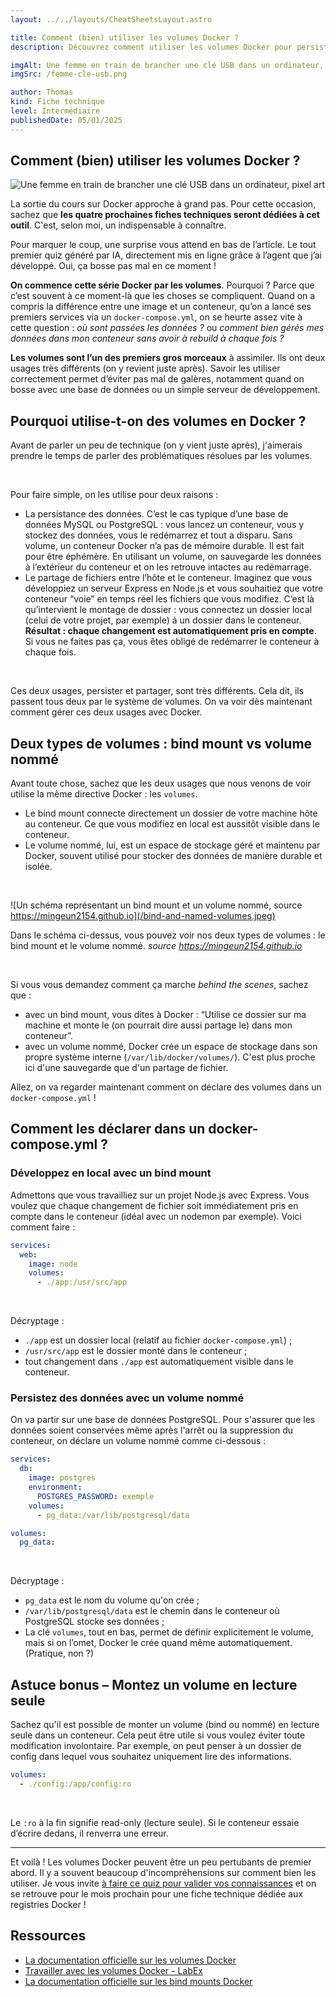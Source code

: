 ```yaml
---
layout: ../../layouts/CheatSheetsLayout.astro

title: Comment (bien) utiliser les volumes Docker ?
description: Découvrez comment utiliser les volumes Docker pour persister vos données ou partager des fichiers entre votre machine et vos conteneurs.

imgAlt: Une femme en train de brancher une clé USB dans un ordinateur, pixel art
imgSrc: /femme-cle-usb.png

author: Thomas
kind: Fiche technique
level: Intermédiaire
publishedDate: 05/01/2025
---
```


<article>

# Comment (bien) utiliser les volumes Docker ?

<!-- <small>Temps de lecture estimé : 5 minutes</small> -->

![Une femme en train de brancher une clé USB dans un ordinateur, pixel art](/femme-cle-usb.png)

La sortie du cours sur Docker approche à grand pas. Pour cette occasion, sachez que **les quatre prochaines fiches techniques seront dédiées à cet outil**. C'est, selon moi, un indispensable à connaître.

Pour marquer le coup, une surprise vous attend en bas de l’article. Le tout premier quiz généré par IA, directement mis en ligne grâce à l’agent que j’ai développé. Oui, ça bosse pas mal en ce moment !

**On commence cette série Docker par les volumes**. Pourquoi ? Parce que c’est souvent à ce moment-là que les choses se compliquent. Quand on a compris la différence entre une image et un conteneur, qu’on a lancé ses premiers services via un `docker-compose.yml`,  on se heurte assez vite à cette question : _où sont passées les données ?_ ou _comment bien gérés mes données dans mon conteneur sans avoir à rebuild à chaque fois ?_

**Les volumes sont l’un des premiers gros morceaux** à assimiler. Ils ont deux usages très différents (on y revient juste après). Savoir les utiliser correctement permet d’éviter pas mal de galères, notamment quand on bosse avec une base de données ou un simple serveur de développement.

## Pourquoi utilise-t-on des volumes en Docker ?

Avant de parler un peu de technique (on y vient juste après), j'aimerais prendre le temps de parler des problématiques résolues par les volumes.

<br>

Pour faire simple, on les utilise pour deux raisons :

- La persistance des données. C’est le cas typique d’une base de données MySQL ou PostgreSQL : vous lancez un conteneur, vous y stockez des données, vous le redémarrez et tout a disparu. Sans volume, un conteneur Docker n’a pas de mémoire durable. Il est fait pour être éphémère. En utilisant un volume, on sauvegarde les données à l’extérieur du conteneur et on les retrouve intactes au redémarrage.
- Le partage de fichiers entre l’hôte et le conteneur. Imaginez que vous développiez un serveur Express en Node.js et vous souhaitiez que votre conteneur “voie” en temps réel les fichiers que vous modifiez. C’est là qu’intervient le montage de dossier : vous connectez un dossier local (celui de votre projet, par exemple) à un dossier dans le conteneur. **Résultat : chaque changement est automatiquement pris en compte**. Si vous ne faites pas ça, vous êtes obligé de redémarrer le conteneur à chaque fois.


<br>


Ces deux usages, persister et partager,  sont très différents. Cela dit, ils passent tous deux par le système de volumes. On va voir dès maintenant comment gérer ces deux usages avec Docker.


## Deux types de volumes : bind mount vs volume nommé

Avant toute chose, sachez que les deux usages que nous venons de voir utilise la même directive Docker : les `volumes`.

- Le bind mount connecte directement un dossier de votre machine hôte au conteneur. Ce que vous modifiez en local est aussitôt visible dans le conteneur.
- Le volume nommé, lui, est un espace de stockage géré et maintenu par Docker, souvent utilisé pour stocker des données de manière durable et isolée.

<br>

![Un schéma représentant un bind mount et un volume nommé, source https://mingeun2154.github.io](/bind-and-named-volumes.jpeg)

Dans le schéma ci-dessus, vous pouvez voir nos deux types de volumes : le bind mount et le volume nommé. _source https://mingeun2154.github.io_

<br>

Si vous vous demandez comment ça marche _behind the scenes_, sachez que :

- avec un bind mount, vous dites à Docker : “Utilise ce dossier sur ma machine et monte le (on pourrait dire aussi partage le) dans mon conteneur”.
- avec un volume nommé, Docker crée un espace de stockage dans son propre système interne (`/var/lib/docker/volumes/`). C'est plus proche ici d'une sauvegarde que d'un partage de fichier.

Allez, on va regarder maintenant comment on déclare des volumes dans un `docker-compose.yml` !


## Comment les déclarer dans un docker-compose.yml ?

### Développez en local avec un bind mount

Admettons que vous travailliez sur un projet Node.js avec Express. Vous voulez que chaque changement de fichier soit immédiatement pris en compte dans le conteneur (idéal avec un nodemon par exemple). Voici comment faire :

```yaml
services:
  web:
    image: node
    volumes:
      - ./app:/usr/src/app
```

<br>

Décryptage :
- `./app` est un dossier local (relatif au fichier `docker-compose.yml`) ;
- `/usr/src/app` est le dossier monté dans le conteneur ;
- tout changement dans `./app` est automatiquement visible dans le conteneur.


### Persistez des données avec un volume nommé

On va partir sur une base de données PostgreSQL. Pour s'assurer que les données soient conservées même après l'arrêt ou la suppression du conteneur, on déclare un volume nommé comme ci-dessous :


```yaml
services:
  db:
    image: postgres
    environment:
      POSTGRES_PASSWORD: exemple
    volumes:
      - pg_data:/var/lib/postgresql/data

volumes:
  pg_data:
```

<br>

Décryptage :
- `pg_data` est le nom du volume qu'on crée ;
- `/var/lib/postgresql/data` est le chemin dans le conteneur où PostgreSQL stocke ses données ;
- La clé `volumes`, tout en bas, permet de définir explicitement le volume, mais si on l’omet, Docker le crée quand même automatiquement. (Pratique, non ?)


## Astuce bonus – Montez un volume en lecture seule

Sachez qu'il est possible de monter un volume (bind ou nommé) en lecture seule dans un conteneur. Cela peut être utile si vous voulez éviter toute modification involontaire. Par exemple, on peut penser à un dossier de config dans lequel vous souhaitez uniquement lire des informations.

```yaml
volumes:
  - ./config:/app/config:ro

```

<br>

Le `:ro` à la fin signifie read-only (lecture seule). Si le conteneur essaie d’écrire dedans, il renverra une erreur.

<hr>

Et voilà ! Les volumes Docker peuvent être un peu pertubants de premier abord. Il y a souvent beaucoup d'incompréhensions sur comment bien les utiliser. Je vous invite [à faire ce quiz pour valider vos connaissances](/quiz/bien-utiliser-volumes-docker) et on se retrouve pour le mois prochain pour une fiche technique dédiée aux registries Docker !


## Ressources

- [La documentation officielle sur les volumes Docker](https://docs.docker.com/engine/storage/volumes/)
- [Travailler avec les volumes Docker - LabEx](https://labex.io/fr/tutorials/docker-working-with-docker-volumes-389189)
- [La documentation officielle sur les bind mounts Docker](https://docs.docker.com/get-started/workshop/06_bind_mounts/)

</article>